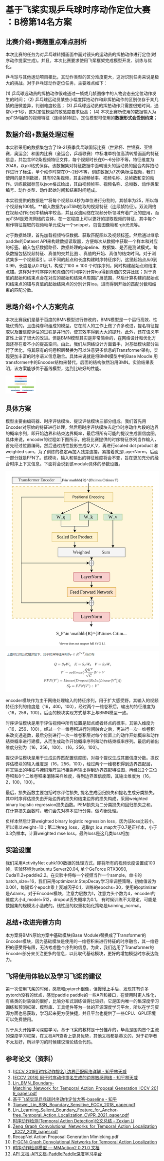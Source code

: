 # 基于飞桨实现乒乓球时序动作定位大赛 ：B榜第14名方案

## 比赛介绍+赛题重点难点剖析

本次比赛的任务为对乒乓球转播画面中面对镜头的运动员的挥拍动作进行定位(时序动作提案生成)。并且，本次比赛要求使用飞桨框架完成模型开发、训练与优化。

乒乓球与其他运动项目相比，其动作类型的区分难度更大，这对识别任务来说是极大的挑战。对于乒乓球动作定位任务，主要难点如下：

(1) 乒乓球远动员的挥拍动作很难通过一帧或几帧图像中的人物姿态去定位动作发生的时间；
(2) 乒乓球远动员某些小幅度挥拍动作和非挥拍动作的区别仅存于某几帧的细微差异，判别难度较高；
(3) 乒乓球远动员的挥拍动作只需要很短时间，通常小于1秒，这对定位模型的敏感度要求级高；
(4) 本次比赛所使用的数据输入为ppTSM抽取的视频特征（连续帧特征)，定位模型可使用的**数据形式会受到约束**；

## 数据介绍+数据处理过程

本实验采用的数据集包含了19-21赛季兵乓球国际比赛（世界杯、世锦赛、亚锦赛，奥运会）和国内比赛（全运会，乒超联赛）中标准单机位高清转播画面的特征信息，共包含912条视频特征文件，每个视频时长在0～6分钟不等，特征维度为2048，以pkl格式保存。该数据集对特征数据中面朝镜头的运动员的回合内挥拍动作进行了标注，单个动作时常在0～2秒不等，训练数据为729条标注视频，我们使用的是B测数据，其有92条视频，其由视频帧率、视频名称、总帧数和空的动作。训练数据标签以json格式给出，其由视频帧率、视频名称、总帧数、动作类型编号、动作类型、动作起始时间和结束时间组成。

本实验提供的数据是**将每个视频以4秒为单位进行分割的，其帧率为25，所以每个视频有100帧。**输入数据为ppTSM抽取的视频特征（连续帧特征)。双流网络在视频动作识别中精确率较高，并且双流网络在视频分析领域有着广泛的应用，而ppTSM是双流网络的变体，在一定程度上可以更好的提取视频的特征，其中每个用作特征提取的视频帧单元成为一个snippet，包含图像帧和rgb光流等。

对于数据处理，首先加载视频特征数据、获取匹配图以及视频标签。然后通过继承paddle的Dataset API来构建数据读取器，方便每次从数据中获取一个样本和对应的标签。输入包括数据路径、数据处理的pipeline、数据集、是否是测试模式。每条数据包括视频特征、真值的交并比图 、真值的开始、真值的结束时间。对于测试集多一个视频索引。以不同的起点和长度构建时序特征序列，这里起始点从0到0.99，长度是从0.01到1，构成了100 ∗ 100 个时序序列，同时构建起始点和结束点锚。这样对于时序序列和真值的时间序列计算iou得到真值的交并比图；对于真值的起始和结束点会在对应的起始和结束点周围扩展范围，然后计算构建的起始点和结束点的锚与真值的起始结束点的分别计算ioa，进而得到开始的匹配分数和结束的匹配分数。

## 思路介绍+个人方案亮点

本次比赛我们是基于百度的BMN模型进行修改的，BMN模型是一个运行高效、性能优秀的，且由纯卷积组成的模型。它在前人的工作上做了许多改进，提名特征提取以及置信度评估的过程是并行的，使其效率得到大大的提升。此外，还在语义丰富性上做了很大的改进。但是BMN模型其实是非常简单的，在网络设计和优化方面还存在着不小的提高空间。由此，我们从网络设计方面着手，对基础模块部分进行了优化，将其原有的纯卷积层替换为可以注意更多信息的Transformer架构，实现更加丰富的时序语义信息融合。具体来说就是将BMN模型中的Base Moudle 用transformer中的Encoder结构来替代，后面的结构依然沿用BMN。实验结果表明，该方案能够优于基线模型，达到比较好的性能。

<img src="./pictures/1.png" style="zoom:20%;" width="500" height="300"/>



## 具体方案

模型主要由编码器、时序评估模块、提议评估模块三部分组成。我们首先用Encoder对原始的特征进行处理，然后用时序评估模块去定位时序动作片段的边界的概率序列，即开始边界和结束边界概率，最后将所有可能的提议生成置信度图。具体来说，encoder的过程如下图所示，他将比赛提供的时序特征序列当作输入，首先经过位置编码，然后通过线性投影生成$Q$,$K$,$V$，再进行scaled dot product 和 weighted sum，为了训练的稳定再加入残差连接，紧接着就是LayerNorm，后面一部分就是FFN了。该模块，输入和输出的特征维度将会不变，旨在更加充分的融合时序上下文信息。下面将会说到该module具体的参数设置。

![](README.assets/encoder.svg)

![](./pictures/2.png)

<!-- 上图可以用公式描述如下，对于时序特征序列$S_F\in R^{C \times T} $,我们有 -->
<!-- $$
Q=S_F  W_q \quad K=S_F W_k\quad V=S_F W_v \\
V'=softmax(\frac{QK^T}{\sqrt C})V+V \\
FFN(V')=Linear(Dropout(ReLu(Linear(V')))) \\
S_F'=FFN(V')+V'
$$ -->
encoder模块作为主干网络处理输入的特征序列，用于扩大感受野，其输入的视频特征序列的维度是（16，400，100），经过两个一维卷积后，输出的特征维度为（16，256，100）。后面的模块实现方式基本上与BMN模型一致。

时序评估模块是用于评估视频中所有位置是起点或者终点的概率，其输入维度为（16，256，100），经过一个一维卷积进行时间融合之后，再进行一次一维卷积来改变通道数，最后分别进行一次一维卷积层对每个位置上的动作开始概率和动作结束概率进行建模，从而生成动作开始概率序列和动作结束概率序列。最后的输出维度分别为（16，256，100）、（16，256，100）。

提议评估模块是用于生成边界匹配置信度图，对每个提议生成其置信度分数。提议评估模块的输入维度是（16，256，100），经过两个一维卷积得到边界匹配层，将其输出的特征与掩码矩阵进行相乘再输出得到边界匹配特征图，再经过2个三位卷积和8个二维卷积来消除采样维度，得到边界置信度图，其输出维度为（16，2，100，100）。

最后，损失函数主要包括时序评估损失, 提名生成回归损失和提名生成分类损失。其中时序评估损失由开始边界的损失和结束边界的损失构成，采用weighted binary logistic regression损失函数。PEM损失为二分类损失和回归损失之和。在计算损失函数时，我们会先对样本进行分类，做均衡处理。

负样本然后计算weighted binary logistic regression loss，因为该loss比较小，所以乘以weight=10；第二块reg_loss，选取gt_iou_map大于0.7是正样本，小于0.3负样本，计算weighted mse loss，最终loss是这几类loss相加

##  实验设置

我们采用ActivityNet cuhk100数据的处理方式，即将所有的视频长度设置成100帧，实验环境为unbuntu Server20.04, 单个GeForce RTX3090, Cuda11.2+paddle2.2。在实验中将每一个视频当作一个sample，单卡的batch_size=16，我们采用optimizer.lr.StepDecay学习率调整策略，初始值设为0.001，每隔15个epoch乘上衰减因子0.1，训练的epochs=30，使用的optimizer是Adamx。对于Encoder模块，注意力层数为1，注意力头个数为4，encoder的维度大小d_model=512，dropout丢失概率为0.1。 有时候训练不太稳定，可能是数据集的规模太小造成的。线性层的权重初始化策略是kaiming_normal。

## 总结+改进完善方向

本方案将BMN原始方案中基础模块(Base Module)替换成了Transformer的Encoder模块，因为基础模块是使用的一维卷积来进行特征的时序融合，其一维卷积的感受野有限，无法考虑整个序列的信息。为此，我们选用了Transformer的Encoder部分来关注更多的信息，以此取代基础模块，更好的增加模型时序表达能力。

## 飞将使用体验以及学习飞桨的建议

第一次使用飞桨的时候，感觉和pytorch很像，但慢慢上手后，发现其有许多pytorch没有的优点，感觉paddle paddle的一些API和接口，在使用时更人性化，有些类的封装做的很好，比喻分布式训练做得比较好。它是国内唯一的集深度学习训练和预测框架、模型库、工具组件等为一体的开源深度学习平台，所以在学习资源方面也易获取，学习起来更方便快捷，并且平台也提供了一些CPU、GPU环境可以免费使用。

对于从头开始学习深度学习，基于飞桨的教材是十分推荐的，毕竟是国内首个主流的深度学习框架，在文档API查看上更具优势，其他文档都是英文的，对于初学者不太友好，所以学习的时候建议理论结合代码。

## 参考论文（资料）

1. [[ICCV 2019\][时序动作提名] 边界匹配网络详解 - 知乎林天威](https://zhuanlan.zhihu.com/p/75444151)
2. [[ECCV 2018\] 用于时序动作提名生成的边界敏感网络 - 知乎林天威](https://zhuanlan.zhihu.com/p/39327364)
3. [Lin_BMN_Boundary-Matching_Network_for_Temporal_Action_Proposal_Generation_ICCV_2019_paper.pdf](https://web.kamihq.com/web/viewer.html?state={"ids"%3A["1e8hJpccuIDiHPPoh7KzKq4voOH3rsWoM"]%2C"action"%3A"open"%2C"userId"%3A"112930524677024684354"}&filename=Lin_BMN_Boundary-Matching_Network_for_Temporal_Action_Proposal_Generation_ICCV_2019_paper.pdf&kami_user_id=30782939)
4. [基于飞桨实现乒乓球时序动作定位大赛-baseline - 知乎](https://zhuanlan.zhihu.com/p/460937971)
5. [Tianwei_Lin_BSN_Boundary_Sensitive_ECCV_2018_paper.pdf](https://web.kamihq.com/web/viewer.html?source=extension_pdfhandler&extension_handler=extension_open_button&file=https%3A%2F%2Fopenaccess.thecvf.com%2Fcontent_ECCV_2018%2Fpapers%2FTianwei_Lin_BSN_Boundary_Sensitive_ECCV_2018_paper.pdf&referer=https%3A%2F%2Fopenaccess.thecvf.com%2Fcontent_ECCV_2018%2Fhtml%2FTianwei_Lin_BSN_Boundary_Sensitive_ECCV_2018_paper.html)
6. [Lin_Learning_Salient_Boundary_Feature_for_Anchor-free_Temporal_Action_Localization_CVPR_2021_paper.pdf](https://web.kamihq.com/web/viewer.html?state={"ids"%3A["1lheShxfLuGg1htvN-R1IyXFc7v5DJK7n"]%2C"action"%3A"open"%2C"userId"%3A"112930524677024684354"}&filename=undefined&kami_user_id=30782939)
7. [时序动作检测(Temporal Action Detection)论文总结 - Zexian Li](https://funian788.github.io/post/temporal-action-detection-papers/#评价指标)
8. [Zeng_Graph_Convolutional_Networks_for_Temporal_Action_Localization_ICCV_2019_paper.pdf](https://web.kamihq.com/web/viewer.html?source=filepicker&document_identifier=a61223c4-5287-4693-9af3-5d841db7da8b&filename=Zeng_Graph_Convolutional_Networks_for_Temporal_Action_Localization_ICCV_2019_paper.pdf)
9. RecapNet Action Proposal Generation Mimicking.pdf
10. [P-GCN: Graph Convolutional Networks for Temporal Action Localization](https://arxiv.org/abs/1911.11462)
11. [时序动作检测模型 — MMAction2 0.21.0 文档](https://mmaction2.readthedocs.io/zh_CN/latest/localization_models.html)
12. [API 文档-API文档-PaddlePaddle深度学习平台](https://www.paddlepaddle.org.cn/documentation/docs/zh/api/index_cn.html)

